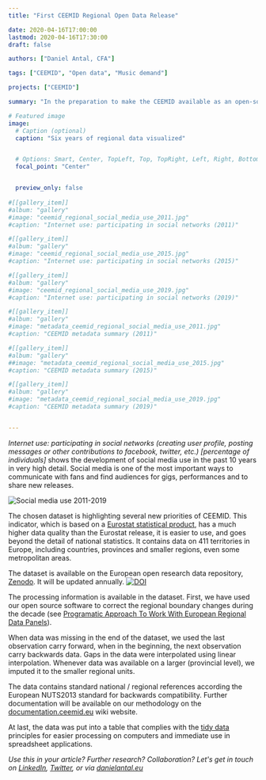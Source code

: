 ```yaml
---
title: "First CEEMID Regional Open Data Release"

date: 2020-04-16T17:00:00
lastmod: 2020-04-16T17:30:00
draft: false

authors: ["Daniel Antal, CFA"]

tags: ["CEEMID", "Open data", "Music demand"]

projects: ["CEEMID"]

summary: "In the preparation to make the CEEMID available as an open-source data integration platform and as a source of open data for the European Music Observatory, the first regional dataset was published today."

# Featured image
image:
  # Caption (optional)
  caption: "Six years of regional data visualized"


  # Options: Smart, Center, TopLeft, Top, TopRight, Left, Right, BottomLeft, Bottom, BottomRight
  focal_point: "Center"


  preview_only: false
  
#[[gallery_item]]
#album: "gallery"
#image: "ceemid_regional_social_media_use_2011.jpg"
#caption: "Internet use: participating in social networks (2011)"

#[[gallery_item]]
#album: "gallery"
#image: "ceemid_regional_social_media_use_2015.jpg"
#caption: "Internet use: participating in social networks (2015)"

#[[gallery_item]]
#album: "gallery"
#image: "ceemid_regional_social_media_use_2019.jpg"
#caption: "Internet use: participating in social networks (2019)"

#[[gallery_item]]
#album: "gallery"
#image: "metadata_ceemid_regional_social_media_use_2011.jpg"
#caption: "CEEMID metadata summary (2011)"

#[[gallery_item]]
#album: "gallery"
##image: "metadata_ceemid_regional_social_media_use_2015.jpg"
#caption: "CEEMID metadata summary (2015)"

#[[gallery_item]]
#album: "gallery"
#image: "metadata_ceemid_regional_social_media_use_2019.jpg"
#caption: "CEEMID metadata summary (2019)"


---
```


_Internet use: participating in social networks (creating user profile, posting messages or other contributions to facebook, twitter, etc.) [percentage of individuals]_ shows the development of social media use in the past 10 years in very high detail.  Social media is one of the most important ways to communicate with fans and find audiences for gigs, performances and to share new releases.

![Social media use 2011-2019](/img/dataanimation/internet_use_social_networks.gif)

The chosen dataset is highlighting several new priorities of CEEMID.  This indicator, which is based on a [Eurostat statistical product](https://appsso.eurostat.ec.europa.eu/nui/show.do?dataset=isoc_r_iuse_i&lang=en), has a much higher data quality than the Eurostat release, it is easier to use, and goes beyond the detail of national statistics.  It contains data on 411 territories in Europe, including countries, provinces and smaller regions, even some metropolitan areas.

The dataset is available on the European open research data repository, [Zenodo](https://zenodo.org/record/3754574#.XpimX8gzbIU). It will be updated annually. [![DOI](https://zenodo.org/badge/DOI/10.5281/zenodo.3754574.svg)](https://doi.org/10.5281/zenodo.3754574) 

The processing information is available in the dataset.  First, we have used our open source software to correct the regional boundary changes during the decade (see [Programatic Approach To Work With European Regional Data Panels](/post/2020-02-13-regional_eurostat/)).

When data was missing in the end of the dataset, we used the last observation carry forward, when in the beginning, the next observation carry backwards data.  Gaps in the data were interpolated using linear interpolation. Whenever data was available on a larger (provincial level), we imputed it to the smaller regional units. 

The data contains standard national / regional references according the European NUTS2013 standard for backwards compatibility. Further documentation will be available on our methodology on the [documentation.ceemid.eu](https://documentation.ceemid.eu) wiki website.

At last, the data was put into a table that complies with the [tidy data](https://www.jstatsoft.org/article/view/v059i10) principles for easier processing on computers and immediate use in spreadsheet applications. 

_Use this in your article? Further research? Collaboration? Let's get in touch on [LinkedIn](https://www.linkedin.com/in/antaldaniel/), [Twitter](https://twitter.com/antaldaniel), or via [danielantal.eu](https://danielantal.eu/#contact)_

